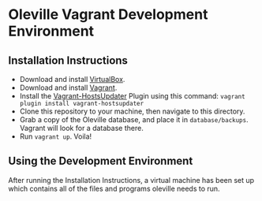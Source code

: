 # Oleville Vagrant Development Environment

## Installation Instructions

 - Download and install [VirtualBox](https://www.virtualbox.org).
 - Download and install [Vagrant](https://www.vagrantup.com).
 - Install the [Vagrant-HostsUpdater](https://github.com/cogitatio/vagrant-hostsupdater) Plugin using this command: `vagrant plugin install vagrant-hostsupdater`
 - Clone this repository to your machine, then navigate to this directory.
 - Grab a copy of the Oleville database, and place it in `database/backups`. Vagrant will look for a database there.
 - Run `vagrant up`. Voila!

## Using the Development Environment

After running the Installation Instructions, a virtual machine has been set up
which contains all of the files and programs oleville needs to run.
